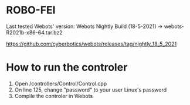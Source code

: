 # ROBO-FEI

Last tested Webots' version: Webots Nightly Build (18-5-2021) -> webots-R2021b-x86-64.tar.bz2

https://github.com/cyberbotics/webots/releases/tag/nightly_18_5_2021


# How to run the controler

1. Open /controllers/Control/Control.cpp
2. On line 125, change "password" to your user Linux's password
3. Compile the controler in Webots